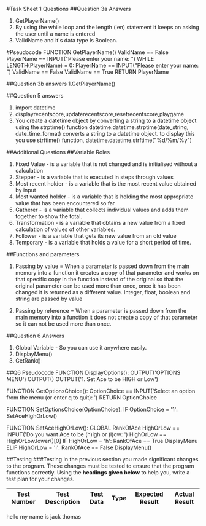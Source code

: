 #Task Sheet 1 Questions
##Question 3a Answers

1. GetPlayerName()
2. By using the while loop and the length (len) statement it keeps on asking the user until a name is entered
3. ValidName and it's data type is Boolean.

#Pseudocode
FUNCTION GetPlayerName()
	ValidName == False
	PlayerName == INPUT("Please enter your name: ")
	WHILE LENGTH(PlayerName) = 0:
		PlayerName == INPUT("Please enter your name: ")
		ValidName == False
	ValidName == True
	RETURN PlayerName
	
##Question 3b answers
1.GetPlayerName()

##Question 5 answers
1. import datetime
2. displayrecentscore,updaterecentscore,resetrecentscore,playgame
3. You create a datetime object by converting a string to a datetime object using the strptime() function
   datetime.datetime.strptime(date_string, date_time_format) converts a string to a datetime object.
   to display this you use strftime() function, datetime.datetime.strftime("%d/%m/%y")

   
##Additional Questions
##Variable Roles
1. Fixed Value - is a variable that is not changed and is initialised without a calculation
2. Stepper - is a variable that is executed in steps through values
3. Most recent holder - is a variable that is the most recent value obtained by input
4. Most wanted holder - is a variable that is holding the most appropriate value that has been encountered so far
5. Gatherer - is a variable that collects individual values and adds them together to show the total.
6. Transformation - is a variable that obtains a new value from a fixed calculation of values of other variables.
7. Follower - is a variable that gets its new value from an old value
8. Temporary - is a variable that holds a value for a short period of time.



##Functions and parameters

1. Passing by value =  When a parameter is passed down from the main memory into a function it creates a copy of that parameter and works on that specific copy in the function
instead of the original so that the original parameter can be used more than once, once it has been changed it is returned as a different value. Integer, float, boolean and string
are passed by value

2. Passing by reference = When a parameter is passed down from the main memory into a function it does not create a copy of that parameter
so it can not be used more than once.

##Question 6 Answers
1. Global Variable - So you can use it anywhere easily.
2. DisplayMenu()
3. GetRank()

##Q6 Pseudocode
FUNCTION DisplayOptions():
	OUTPUT('OPTIONS MENU')
	OUTPUT()
	OUTPUT('1. Set Ace to be HIGH or Low')
	
FUNCTION GetOptionsChoice():
	OptionChoice == INPUT('Select an option from the menu (or enter q to quit): ')
	RETURN OptionChoice
	
FUNCTION SetOptionsChoice(OptionChoice):
	IF OptionChoice = '1':
	 SetAceHighOrLow()

FUNCTION SetAceHighOrLow():
	GLOBAL RankOfAce
	HighOrLow == INPUT('Do you want Ace to be (h)igh or (l)ow: ')
	HighOrLow == HighOrLow.lower()[0]
	IF HighOrLow = 'h':
		RankOfAce == True
		DisplayMenu
	ELIF HighOrLow = 'l':
		RankOfAce == False
		DisplayMenu()

##Testing
###Testing
In the previous section you made significant changes to the program. These changes must be tested to ensure that the program functions correctly. Using the **headings given below** to help you, write a test plan for your changes.

|Test Number|Test Description|Test Data|Type|Expected Result|Actual Result|
|-----------|----------------|---------|----|---------------|-------------|
 hello       my               name      is    jack            thomas